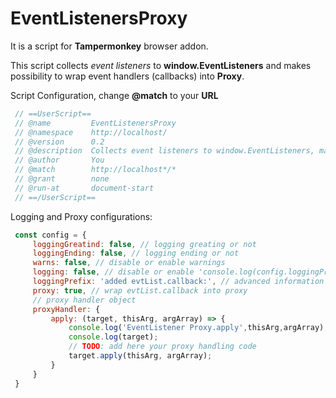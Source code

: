 EventListenersProxy
===================

It is a script for **Tampermonkey** browser addon.


This script collects *event listeners* to **window.EventListeners** and
makes possibility to wrap event handlers (callbacks) into **Proxy**.


Script Configuration, change **@match** to your **URL**

```javascript
 // ==UserScript==
 // @name         EventListenersProxy
 // @namespace    http://localhost/
 // @version      0.2
 // @description  Collects event listeners to window.EventListeners, makes possibility to wrap event handlers (callbacks) into proxy
 // @author       You
 // @match        http://localhost*/*
 // @grant        none
 // @run-at       document-start
 // ==/UserScript==
```

Logging and Proxy configurations:

```javascript
 const config = {
     loggingGreatind: false, // logging greating or not
     loggingEnding: false, // logging ending or not
     warns: false, // disable or enable warnings
     logging: false, // disable or enable 'console.log(config.loggingPrefix, evtList.callback);'
     loggingPrefix: 'added evtList.callback:', // advanced information for callback adding logging
     proxy: true, // wrap evtList.callback into proxy
     // proxy handler object
     proxyHandler: {
         apply: (target, thisArg, argArray) => {
             console.log('EventListener Proxy.apply',thisArg,argArray);
             console.log(target);
             // TODO: add here your proxy handling code
             target.apply(thisArg, argArray);
         }
     }
 }
```

